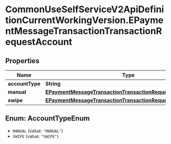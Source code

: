 # CommonUseSelfServiceV2ApiDefinitionCurrentWorkingVersion.EPaymentMessageTransactionTransactionRequestAccount

## Properties
Name | Type | Description | Notes
------------ | ------------- | ------------- | -------------
**accountType** | **String** |  | 
**manual** | [**EPaymentMessageTransactionTransactionRequestAccountManual**](EPaymentMessageTransactionTransactionRequestAccountManual.md) |  | [optional] 
**swipe** | [**EPaymentMessageTransactionTransactionRequestAccountSwipe**](EPaymentMessageTransactionTransactionRequestAccountSwipe.md) |  | [optional] 

<a name="AccountTypeEnum"></a>
## Enum: AccountTypeEnum

* `MANUAL` (value: `"MANUAL"`)
* `SWIPE` (value: `"SWIPE"`)

